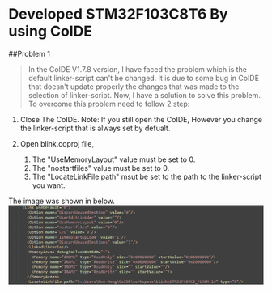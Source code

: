 Developed STM32F103C8T6 By using CoIDE
======================================

##Problem 1
>In the CoIDE V1.7.8 version, I have faced the problem which is the default linker-script can't be changed. 
It is due to some bug in CoIDE that doesn't update properly the changes that was made to the selection of linker-script.
Now, I have a solution to solve this problem. To overcome this problem need to follow 2 step:

1. Close The CoIDE. Note: If you still open the CoIDE, However you change the linker-script that is always set by defualt.

2. Open blink.coproj file,
   1. The "UseMemoryLayout" value must be set to 0.
   2. The "nostartfiles" value must be set to 0.
   3. The "LocateLinkFile path" msut be set to the path to the linker-script you want.

The image was shown in below.
![top](https://github.com/Twinkle0613/BlinkLED_CoIDE/blob/master/Image/coproj.png)
